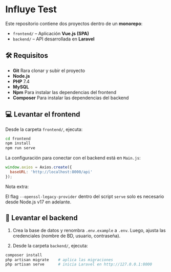 # Influye Test

Este repositorio contiene dos proyectos dentro de un **monorepo**:

- `frontend/` – Aplicación **Vue.js (SPA)**  
- `backend/` – API desarrollada en **Laravel**

## 🛠️ Requisitos

* **Git** Rara clonar y subir el proyecto
* **Node.js**
* **PHP** 7.4
* **MySQL**
* **Npm** Para instalar las dependencias del frontend
* **Composer** Para instalar las dependencias del backend

## 💻 Levantar el frontend

Desde la carpeta `frontend/`, ejecuta:
   
```bash
cd frontend
npm install
npm run serve
```

La configuración para conectar con el backend está en `Main.js`:

```js
window.axios = Axios.create({
  baseURL: 'http://localhost:8000/api'
});
```

Nota extra:

El flag `--openssl-legacy-provider` dentro del script `serve` solo es necesario desde Node.js v17 en adelante.

## 💽 Levantar el backend

1. Crea la base de datos y renombra `.env.example` a `.env`.
   Luego, ajusta las credenciales (nombre de BD, usuario, contraseña).

2. Desde la carpeta `backend/`, ejecuta:

```bash
composer install
php artisan migrate    # aplica las migraciones
php artisan serve      # inicia Laravel en http://127.0.0.1:8000
```
